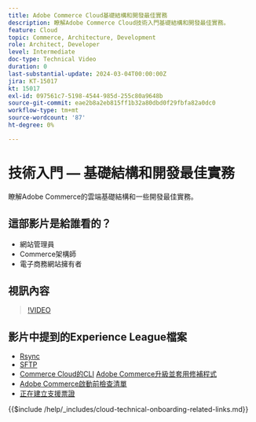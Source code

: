 ```yaml
---
title: Adobe Commerce Cloud基礎結構和開發最佳實務
description: 瞭解Adobe Commerce Cloud技術入門基礎結構和開發最佳實務。
feature: Cloud
topic: Commerce, Architecture, Development
role: Architect, Developer
level: Intermediate
doc-type: Technical Video
duration: 0
last-substantial-update: 2024-03-04T00:00:00Z
jira: KT-15017
kt: 15017
exl-id: 097561c7-5198-4544-985d-255c80a9648b
source-git-commit: eae2b8a2eb815ff1b32a80dbd0f29fbfa82a0dc0
workflow-type: tm+mt
source-wordcount: '87'
ht-degree: 0%

---
```


# 技術入門 — 基礎結構和開發最佳實務

瞭解Adobe Commerce的雲端基礎結構和一些開發最佳實務。

## 這部影片是給誰看的？

- 網站管理員
- Commerce架構師
- 電子商務網站擁有者

## 視訊內容

>[!VIDEO](https://video.tv.adobe.com/v/3427679?learn=on)

## 影片中提到的Experience League檔案

- [Rsync](https://experienceleague.adobe.com/docs/commerce-cloud-service/user-guide/develop/deploy/staging-production.html#migrate-files-using-rsync)
- [SFTP](https://experienceleague.adobe.com/docs/commerce-cloud-service/user-guide/develop/secure-connections.html#sftp)
- [Commerce Cloud的CLI](https://experienceleague.adobe.com/docs/commerce-cloud-service/user-guide/dev-tools/cloud-cli/cloud-cli-overview.html)
  [Adobe Commerce升級並套用修補程式](https://experienceleague.adobe.com/docs/commerce-cloud-service/user-guide/develop/upgrade/apply-patches.html)
- [Adobe Commerce啟動前檢查清單](https://experienceleague.adobe.com/docs/commerce-cloud-service/user-guide/launch/checklist.html)
- [正在建立支援票證](https://experienceleague.adobe.com/docs/commerce-knowledge-base/kb/help-center-guide/magento-help-center-user-guide.html)

{{$include /help/_includes/cloud-technical-onboarding-related-links.md}}

